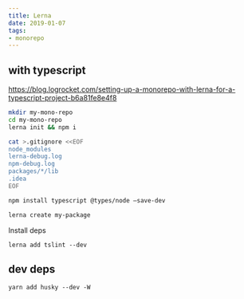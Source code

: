 ```yaml
---
title: Lerna
date: 2019-01-07
tags:
- monorepo
---
```


## with typescript

https://blog.logrocket.com/setting-up-a-monorepo-with-lerna-for-a-typescript-project-b6a81fe8e4f8

```bash
mkdir my-mono-repo
cd my-mono-repo
lerna init && npm i

cat >.gitignore <<EOF
node_modules
lerna-debug.log
npm-debug.log
packages/*/lib
.idea
EOF

npm install typescript @types/node —save-dev

lerna create my-package

```

Install deps

```
lerna add tslint --dev
```

## dev deps

```
yarn add husky --dev -W
```